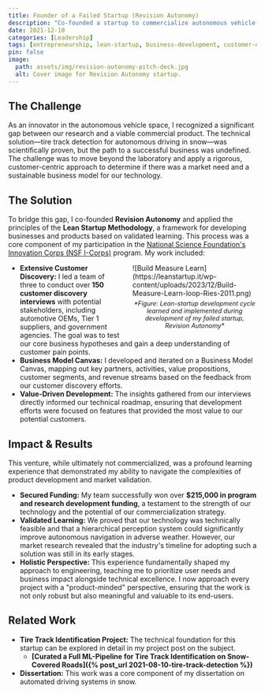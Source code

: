 ```yaml
---
title: Founder of a Failed Startup (Revision Autonomy)
description: "Co-founded a startup to commercialize autonomous vehicle perception technology, leveraging the NSF I-Corps program and lean startup principles to validate our business model."
date: 2021-12-10
categories: [Leadership]
tags: [entrepreneurship, lean-startup, business-development, customer-discovery]
pin: false
image:
  path: assets/img/revision-autonomy-pitch-deck.jpg
  alt: Cover image for Revision Autonomy startup.
---
```


## The Challenge

As an innovator in the autonomous vehicle space, I recognized a significant gap between our research and a viable commercial product. The technical solution—tire track detection for autonomous driving in snow—was scientifically proven, but the path to a successful business was undefined. The challenge was to move beyond the laboratory and apply a rigorous, customer-centric approach to determine if there was a market need and a sustainable business model for our technology.

## The Solution

To bridge this gap, I co-founded **Revision Autonomy** and applied the principles of the **Lean Startup Methodology**, a framework for developing businesses and products based on validated learning. This process was a core component of my participation in the [National Science Foundation's Innovation Corps (NSF I-Corps)](https://www.nsf.gov/funding/initiatives/i-corps/about-i-corps) program. My work included:

<div style="float: right; margin-left: 20px; max-width: 50%;">
  ![Build Measure Learn](https://leanstartup.it/wp-content/uploads/2023/12/Build-Measure-Learn-loop-Ries-2011.png)
  <p style="text-align: center; font-style: italic; font-size: 0.9em; margin-top: 5px;">*Figure: Lean-startup development cycle learned and implemented during development of my failed startup, Revision Autonomy*</p>
</div>

* **Extensive Customer Discovery:** I led a team of three to conduct over **150 customer discovery interviews** with potential stakeholders, including automotive OEMs, Tier 1 suppliers, and government agencies. The goal was to test our core business hypotheses and gain a deep understanding of customer pain points.
* **Business Model Canvas:** I developed and iterated on a Business Model Canvas, mapping out key partners, activities, value propositions, customer segments, and revenue streams based on the feedback from our customer discovery efforts.
* **Value-Driven Development:** The insights gathered from our interviews directly informed our technical roadmap, ensuring that development efforts were focused on features that provided the most value to our potential customers.

## Impact & Results

This venture, while ultimately not commercialized, was a profound learning experience that demonstrated my ability to navigate the complexities of product development and market validation.

* **Secured Funding:** My team successfully won over **$215,000 in program and research development funding**, a testament to the strength of our technology and the potential of our commercialization strategy.
* **Validated Learning:** We proved that our technology was technically feasible and that a hierarchical perception system could significantly improve autonomous navigation in adverse weather. However, our market research revealed that the industry's timeline for adopting such a solution was still in its early stages.
* **Holistic Perspective:** This experience fundamentally shaped my approach to engineering, teaching me to prioritize user needs and business impact alongside technical excellence. I now approach every project with a "product-minded" perspective, ensuring that the work is not only robust but also meaningful and valuable to its end-users.

## Related Work

* **Tire Track Identification Project:** The technical foundation for this startup can be explored in detail in my project post on the subject.
    * **[Curated a Full ML-Pipeline for Tire Track Identification on Snow-Covered Roads]({% post_url 2021-08-10-tire-track-detection %})**
* **Dissertation:** This work was a core component of my dissertation on automated driving systems in snow.